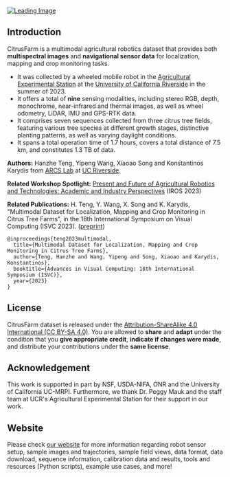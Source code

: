 [![Leading Image](docs/figures/leading_image.png)](https://ucr-robotics.github.io/Citrus-Farm-Dataset)

## Introduction
CitrusFarm is a multimodal agricultural robotics dataset that provides both **multispectral images** and **navigational sensor data** for localization, mapping and crop monitoring tasks.
- It was collected by a wheeled mobile robot in the [Agricultural Experimental Station](https://cnas.ucr.edu/resources/agricultural-experiment-station) at the [University of California Riverside](https://www.ucr.edu/) in the summer of 2023.
- It offers a total of **nine** sensing modalities, including stereo RGB, depth, monochrome, near-infrared and thermal images, as well as wheel odometry, LiDAR, IMU and GPS-RTK data.
- It comprises seven sequences collected from three citrus tree fields, featuring various tree species at different growth stages, distinctive planting patterns, as well as varying daylight conditions.
- It spans a total operation time of 1.7 hours, covers a total distance of 7.5 km, and constitutes 1.3 TB of data.

**Authors:** Hanzhe Teng, Yipeng Wang, Xiaoao Song and Konstantinos Karydis from [ARCS Lab](https://sites.google.com/view/arcs-lab/) at [UC Riverside](https://www.ucr.edu/).

**Related Workshop Spotlight:** [Present and Future of Agricultural Robotics and Technologies: Academic and Industry Perspectives](https://sites.google.com/view/agrobotics) (IROS 2023)

**Related Publications:**
H. Teng, Y. Wang, X. Song and K. Karydis, "Multimodal Dataset for Localization, Mapping and Crop Monitoring in Citrus Tree Farms", in the 18th International Symposium on Visual Computing (ISVC 2023). ([preprint](https://arxiv.org/abs/2309.15332))
```
@inproceedings{teng2023multimodal,
  title={Multimodal Dataset for Localization, Mapping and Crop Monitoring in Citrus Tree Farms},
  author={Teng, Hanzhe and Wang, Yipeng and Song, Xiaoao and Karydis, Konstantinos},
  booktitle={Advances in Visual Computing: 18th International Symposium (ISVC)},
  year={2023}
}
```

## License
CitrusFarm dataset is released under the [Attribution-ShareAlike 4.0 International (CC BY-SA 4.0)](https://creativecommons.org/licenses/by-sa/4.0). You are allowed to **share** and **adapt** under the condition that you **give appropriate credit**, **indicate if changes were made**, and distribute your contributions under the **same license**.

## Acknowledgement
This work is supported in part by NSF, USDA-NIFA, ONR and the University of California UC-MRPI.
Furthermore, we thank Dr. Peggy Mauk and the staff team at UCR's Agricultural Experimental Station for their support in our work.

## Website
Please check [our website](https://ucr-robotics.github.io/Citrus-Farm-Dataset/) for more information regarding robot sensor setup, sample images and trajectories, sample field views, data format, data download, sequence information, calibration data and results, tools and resources (Python scripts), example use cases, and more!
